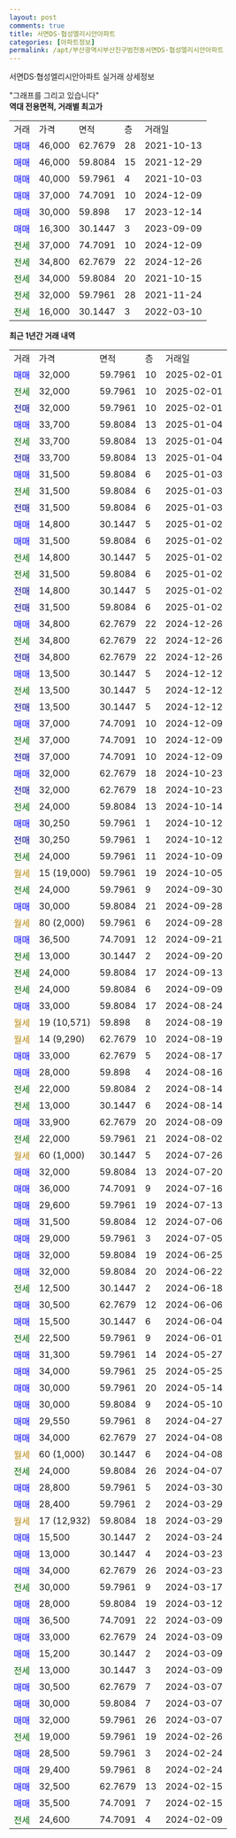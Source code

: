 ```yaml
---
layout: post
comments: true
title: 서면DS·협성엘리시안아파트
categories: [아파트정보]
permalink: /apt/부산광역시부산진구범천동서면DS·협성엘리시안아파트
---
```


서면DS·협성엘리시안아파트 실거래 상세정보

<script type="text/javascript">
  google.charts.load('current', {'packages':['line', 'corechart']});
  google.charts.setOnLoadCallback(drawChart);

  function drawChart() {
    var data = new google.visualization.DataTable();
    data.addColumn('date', '거래일');
    data.addColumn('number', "매매");
    data.addColumn('number', "전세");
    data.addColumn('number', "전매");

    data.addRows([[new Date(Date.parse("2025-02-01")), 32000, null, null], [new Date(Date.parse("2025-02-01")), null, 32000, null], [new Date(Date.parse("2025-02-01")), null, null, 32000], [new Date(Date.parse("2025-01-04")), 33700, null, null], [new Date(Date.parse("2025-01-04")), null, 33700, null], [new Date(Date.parse("2025-01-04")), null, null, 33700], [new Date(Date.parse("2025-01-03")), 31500, null, null], [new Date(Date.parse("2025-01-03")), null, 31500, null], [new Date(Date.parse("2025-01-03")), null, null, 31500], [new Date(Date.parse("2025-01-02")), 14800, null, null], [new Date(Date.parse("2025-01-02")), 31500, null, null], [new Date(Date.parse("2025-01-02")), null, 14800, null], [new Date(Date.parse("2025-01-02")), null, 31500, null], [new Date(Date.parse("2025-01-02")), null, null, 14800], [new Date(Date.parse("2025-01-02")), null, null, 31500], [new Date(Date.parse("2024-12-26")), 34800, null, null], [new Date(Date.parse("2024-12-26")), null, 34800, null], [new Date(Date.parse("2024-12-26")), null, null, 34800], [new Date(Date.parse("2024-12-12")), 13500, null, null], [new Date(Date.parse("2024-12-12")), null, 13500, null], [new Date(Date.parse("2024-12-12")), null, null, 13500], [new Date(Date.parse("2024-12-09")), 37000, null, null], [new Date(Date.parse("2024-12-09")), null, 37000, null], [new Date(Date.parse("2024-12-09")), null, null, 37000], [new Date(Date.parse("2024-10-23")), 32000, null, null], [new Date(Date.parse("2024-10-23")), null, null, 32000], [new Date(Date.parse("2024-10-14")), null, 24000, null], [new Date(Date.parse("2024-10-12")), 30250, null, null], [new Date(Date.parse("2024-10-12")), null, null, 30250], [new Date(Date.parse("2024-10-09")), null, 24000, null], [new Date(Date.parse("2024-10-05")), null, null, null], [new Date(Date.parse("2024-09-30")), null, 24000, null], [new Date(Date.parse("2024-09-28")), 30000, null, null], [new Date(Date.parse("2024-09-28")), null, null, null], [new Date(Date.parse("2024-09-21")), 36500, null, null], [new Date(Date.parse("2024-09-20")), null, 13000, null], [new Date(Date.parse("2024-09-13")), null, 24000, null], [new Date(Date.parse("2024-09-09")), null, 24000, null], [new Date(Date.parse("2024-08-24")), 33000, null, null], [new Date(Date.parse("2024-08-19")), null, null, null], [new Date(Date.parse("2024-08-19")), null, null, null], [new Date(Date.parse("2024-08-17")), 33000, null, null], [new Date(Date.parse("2024-08-16")), 28000, null, null], [new Date(Date.parse("2024-08-14")), null, 22000, null], [new Date(Date.parse("2024-08-14")), null, 13000, null], [new Date(Date.parse("2024-08-09")), 33900, null, null], [new Date(Date.parse("2024-08-02")), null, 22000, null], [new Date(Date.parse("2024-07-26")), null, null, null], [new Date(Date.parse("2024-07-20")), 32000, null, null], [new Date(Date.parse("2024-07-16")), 36000, null, null], [new Date(Date.parse("2024-07-13")), 29600, null, null], [new Date(Date.parse("2024-07-06")), 31500, null, null], [new Date(Date.parse("2024-07-05")), 29000, null, null], [new Date(Date.parse("2024-06-25")), 32000, null, null], [new Date(Date.parse("2024-06-22")), 32000, null, null], [new Date(Date.parse("2024-06-18")), null, 12500, null], [new Date(Date.parse("2024-06-06")), 30500, null, null], [new Date(Date.parse("2024-06-04")), 15500, null, null], [new Date(Date.parse("2024-06-01")), null, 22500, null], [new Date(Date.parse("2024-05-27")), 31300, null, null], [new Date(Date.parse("2024-05-25")), 34000, null, null], [new Date(Date.parse("2024-05-14")), 30000, null, null], [new Date(Date.parse("2024-05-10")), 30000, null, null], [new Date(Date.parse("2024-04-27")), 29550, null, null], [new Date(Date.parse("2024-04-08")), 34000, null, null], [new Date(Date.parse("2024-04-08")), null, null, null], [new Date(Date.parse("2024-04-07")), null, 24000, null], [new Date(Date.parse("2024-03-30")), 28800, null, null], [new Date(Date.parse("2024-03-29")), 28400, null, null], [new Date(Date.parse("2024-03-29")), null, null, null], [new Date(Date.parse("2024-03-24")), 15500, null, null], [new Date(Date.parse("2024-03-23")), 13000, null, null], [new Date(Date.parse("2024-03-23")), 34000, null, null], [new Date(Date.parse("2024-03-17")), null, 30000, null], [new Date(Date.parse("2024-03-12")), 28000, null, null], [new Date(Date.parse("2024-03-09")), 36500, null, null], [new Date(Date.parse("2024-03-09")), 33000, null, null], [new Date(Date.parse("2024-03-09")), 15200, null, null], [new Date(Date.parse("2024-03-09")), null, 13000, null], [new Date(Date.parse("2024-03-07")), 30500, null, null], [new Date(Date.parse("2024-03-07")), 30000, null, null], [new Date(Date.parse("2024-03-07")), 32000, null, null], [new Date(Date.parse("2024-02-26")), null, 19000, null], [new Date(Date.parse("2024-02-24")), 28500, null, null], [new Date(Date.parse("2024-02-24")), 29400, null, null], [new Date(Date.parse("2024-02-15")), 32500, null, null], [new Date(Date.parse("2024-02-15")), 35500, null, null], [new Date(Date.parse("2024-02-09")), null, 24600, null]]);

    var options = {
      hAxis: {
        format: 'yyyy/MM/dd'
      },    
      lineWidth: 0,
      pointsVisible: true,    
      title: '최근 1년간 유형별 실거래가 분포',
      legend: { position: 'bottom' }
    };

    var formatter = new google.visualization.NumberFormat({pattern:'###,###'} );
    formatter.format(data, 1);
    formatter.format(data, 2);
    
    setTimeout(function() {
        var chart = new google.visualization.LineChart(document.getElementById('columnchart_material'));
        chart.draw(data, (options));
        document.getElementById('loading').style.display = 'none';
    }, 200);
  }
</script>


<div id="loading" style="z-index:20; display: block; margin-left: 0px">"그래프를 그리고 있습니다"</div>
<div id="columnchart_material" style="width: 95%; margin-left: 0px; display: block"></div>
<!-- contents start -->
<b>역대 전용면적, 거래별 최고가</b>
<table class="sortable">
    <tr>
      <td>거래</td>
      <td>가격</td>
      <td>면적</td>
      <td>층</td>
      <td>거래일</td>
    </tr>
        <tr>
          <td><a style="color: blue">매매</a></td>
          <td>46,000</td>
          <td>62.7679</td>
          <td>28</td>
          <td>2021-10-13</td>
        </tr>            <tr>
          <td><a style="color: blue">매매</a></td>
          <td>46,000</td>
          <td>59.8084</td>
          <td>15</td>
          <td>2021-12-29</td>
        </tr>            <tr>
          <td><a style="color: blue">매매</a></td>
          <td>40,000</td>
          <td>59.7961</td>
          <td>4</td>
          <td>2021-10-03</td>
        </tr>            <tr>
          <td><a style="color: blue">매매</a></td>
          <td>37,000</td>
          <td>74.7091</td>
          <td>10</td>
          <td>2024-12-09</td>
        </tr>            <tr>
          <td><a style="color: blue">매매</a></td>
          <td>30,000</td>
          <td>59.898</td>
          <td>17</td>
          <td>2023-12-14</td>
        </tr>            <tr>
          <td><a style="color: blue">매매</a></td>
          <td>16,300</td>
          <td>30.1447</td>
          <td>3</td>
          <td>2023-09-09</td>
        </tr>        
        <tr>
              <td><a style="color: darkgreen">전세</a></td>
              <td>37,000</td>
              <td>74.7091</td>
              <td>10</td>
              <td>2024-12-09</td>
            </tr>            <tr>
              <td><a style="color: darkgreen">전세</a></td>
              <td>34,800</td>
              <td>62.7679</td>
              <td>22</td>
              <td>2024-12-26</td>
            </tr>            <tr>
              <td><a style="color: darkgreen">전세</a></td>
              <td>34,000</td>
              <td>59.8084</td>
              <td>20</td>
              <td>2021-10-15</td>
            </tr>            <tr>
              <td><a style="color: darkgreen">전세</a></td>
              <td>32,000</td>
              <td>59.7961</td>
              <td>28</td>
              <td>2021-11-24</td>
            </tr>            <tr>
              <td><a style="color: darkgreen">전세</a></td>
              <td>16,000</td>
              <td>30.1447</td>
              <td>3</td>
              <td>2022-03-10</td>
            </tr>        
    
</table>

<b>최근 1년간 거래 내역</b>

<table class="sortable">
    <tr>
      <td>거래</td>
      <td>가격</td>
      <td>면적</td>
      <td>층</td>
      <td>거래일</td>
    </tr>
    <tr>
      <td><a style="color: blue">매매</a></td>
      <td>32,000</td>
      <td>59.7961</td>
      <td>10</td>
      <td>2025-02-01</td>
    </tr>          <tr>
      <td><a style="color: darkgreen">전세</a></td>
      <td>32,000</td>
      <td>59.7961</td>
      <td>10</td>
      <td>2025-02-01</td>
    </tr>          <tr>
      <td><a style="color: darkblue">전매</a></td>
      <td>32,000</td>
      <td>59.7961</td>
      <td>10</td>
      <td>2025-02-01</td>
    </tr>          <tr>
      <td><a style="color: blue">매매</a></td>
      <td>33,700</td>
      <td>59.8084</td>
      <td>13</td>
      <td>2025-01-04</td>
    </tr>          <tr>
      <td><a style="color: darkgreen">전세</a></td>
      <td>33,700</td>
      <td>59.8084</td>
      <td>13</td>
      <td>2025-01-04</td>
    </tr>          <tr>
      <td><a style="color: darkblue">전매</a></td>
      <td>33,700</td>
      <td>59.8084</td>
      <td>13</td>
      <td>2025-01-04</td>
    </tr>          <tr>
      <td><a style="color: blue">매매</a></td>
      <td>31,500</td>
      <td>59.8084</td>
      <td>6</td>
      <td>2025-01-03</td>
    </tr>          <tr>
      <td><a style="color: darkgreen">전세</a></td>
      <td>31,500</td>
      <td>59.8084</td>
      <td>6</td>
      <td>2025-01-03</td>
    </tr>          <tr>
      <td><a style="color: darkblue">전매</a></td>
      <td>31,500</td>
      <td>59.8084</td>
      <td>6</td>
      <td>2025-01-03</td>
    </tr>          <tr>
      <td><a style="color: blue">매매</a></td>
      <td>14,800</td>
      <td>30.1447</td>
      <td>5</td>
      <td>2025-01-02</td>
    </tr>          <tr>
      <td><a style="color: blue">매매</a></td>
      <td>31,500</td>
      <td>59.8084</td>
      <td>6</td>
      <td>2025-01-02</td>
    </tr>          <tr>
      <td><a style="color: darkgreen">전세</a></td>
      <td>14,800</td>
      <td>30.1447</td>
      <td>5</td>
      <td>2025-01-02</td>
    </tr>          <tr>
      <td><a style="color: darkgreen">전세</a></td>
      <td>31,500</td>
      <td>59.8084</td>
      <td>6</td>
      <td>2025-01-02</td>
    </tr>          <tr>
      <td><a style="color: darkblue">전매</a></td>
      <td>14,800</td>
      <td>30.1447</td>
      <td>5</td>
      <td>2025-01-02</td>
    </tr>          <tr>
      <td><a style="color: darkblue">전매</a></td>
      <td>31,500</td>
      <td>59.8084</td>
      <td>6</td>
      <td>2025-01-02</td>
    </tr>          <tr>
      <td><a style="color: blue">매매</a></td>
      <td>34,800</td>
      <td>62.7679</td>
      <td>22</td>
      <td>2024-12-26</td>
    </tr>          <tr>
      <td><a style="color: darkgreen">전세</a></td>
      <td>34,800</td>
      <td>62.7679</td>
      <td>22</td>
      <td>2024-12-26</td>
    </tr>          <tr>
      <td><a style="color: darkblue">전매</a></td>
      <td>34,800</td>
      <td>62.7679</td>
      <td>22</td>
      <td>2024-12-26</td>
    </tr>          <tr>
      <td><a style="color: blue">매매</a></td>
      <td>13,500</td>
      <td>30.1447</td>
      <td>5</td>
      <td>2024-12-12</td>
    </tr>          <tr>
      <td><a style="color: darkgreen">전세</a></td>
      <td>13,500</td>
      <td>30.1447</td>
      <td>5</td>
      <td>2024-12-12</td>
    </tr>          <tr>
      <td><a style="color: darkblue">전매</a></td>
      <td>13,500</td>
      <td>30.1447</td>
      <td>5</td>
      <td>2024-12-12</td>
    </tr>          <tr>
      <td><a style="color: blue">매매</a></td>
      <td>37,000</td>
      <td>74.7091</td>
      <td>10</td>
      <td>2024-12-09</td>
    </tr>          <tr>
      <td><a style="color: darkgreen">전세</a></td>
      <td>37,000</td>
      <td>74.7091</td>
      <td>10</td>
      <td>2024-12-09</td>
    </tr>          <tr>
      <td><a style="color: darkblue">전매</a></td>
      <td>37,000</td>
      <td>74.7091</td>
      <td>10</td>
      <td>2024-12-09</td>
    </tr>          <tr>
      <td><a style="color: blue">매매</a></td>
      <td>32,000</td>
      <td>62.7679</td>
      <td>18</td>
      <td>2024-10-23</td>
    </tr>          <tr>
      <td><a style="color: darkblue">전매</a></td>
      <td>32,000</td>
      <td>62.7679</td>
      <td>18</td>
      <td>2024-10-23</td>
    </tr>          <tr>
      <td><a style="color: darkgreen">전세</a></td>
      <td>24,000</td>
      <td>59.8084</td>
      <td>13</td>
      <td>2024-10-14</td>
    </tr>          <tr>
      <td><a style="color: blue">매매</a></td>
      <td>30,250</td>
      <td>59.7961</td>
      <td>1</td>
      <td>2024-10-12</td>
    </tr>          <tr>
      <td><a style="color: darkblue">전매</a></td>
      <td>30,250</td>
      <td>59.7961</td>
      <td>1</td>
      <td>2024-10-12</td>
    </tr>          <tr>
      <td><a style="color: darkgreen">전세</a></td>
      <td>24,000</td>
      <td>59.7961</td>
      <td>11</td>
      <td>2024-10-09</td>
    </tr>          <tr>
      <td><a style="color: darkgoldenrod">월세</a></td>
      <td>15 (19,000)</td>
      <td>59.7961</td>
      <td>19</td>
      <td>2024-10-05</td>
    </tr>          <tr>
      <td><a style="color: darkgreen">전세</a></td>
      <td>24,000</td>
      <td>59.7961</td>
      <td>9</td>
      <td>2024-09-30</td>
    </tr>          <tr>
      <td><a style="color: blue">매매</a></td>
      <td>30,000</td>
      <td>59.8084</td>
      <td>21</td>
      <td>2024-09-28</td>
    </tr>          <tr>
      <td><a style="color: darkgoldenrod">월세</a></td>
      <td>80 (2,000)</td>
      <td>59.7961</td>
      <td>6</td>
      <td>2024-09-28</td>
    </tr>          <tr>
      <td><a style="color: blue">매매</a></td>
      <td>36,500</td>
      <td>74.7091</td>
      <td>12</td>
      <td>2024-09-21</td>
    </tr>          <tr>
      <td><a style="color: darkgreen">전세</a></td>
      <td>13,000</td>
      <td>30.1447</td>
      <td>2</td>
      <td>2024-09-20</td>
    </tr>          <tr>
      <td><a style="color: darkgreen">전세</a></td>
      <td>24,000</td>
      <td>59.8084</td>
      <td>17</td>
      <td>2024-09-13</td>
    </tr>          <tr>
      <td><a style="color: darkgreen">전세</a></td>
      <td>24,000</td>
      <td>59.8084</td>
      <td>6</td>
      <td>2024-09-09</td>
    </tr>          <tr>
      <td><a style="color: blue">매매</a></td>
      <td>33,000</td>
      <td>59.8084</td>
      <td>17</td>
      <td>2024-08-24</td>
    </tr>          <tr>
      <td><a style="color: darkgoldenrod">월세</a></td>
      <td>19 (10,571)</td>
      <td>59.898</td>
      <td>8</td>
      <td>2024-08-19</td>
    </tr>          <tr>
      <td><a style="color: darkgoldenrod">월세</a></td>
      <td>14 (9,290)</td>
      <td>62.7679</td>
      <td>10</td>
      <td>2024-08-19</td>
    </tr>          <tr>
      <td><a style="color: blue">매매</a></td>
      <td>33,000</td>
      <td>62.7679</td>
      <td>5</td>
      <td>2024-08-17</td>
    </tr>          <tr>
      <td><a style="color: blue">매매</a></td>
      <td>28,000</td>
      <td>59.898</td>
      <td>4</td>
      <td>2024-08-16</td>
    </tr>          <tr>
      <td><a style="color: darkgreen">전세</a></td>
      <td>22,000</td>
      <td>59.8084</td>
      <td>2</td>
      <td>2024-08-14</td>
    </tr>          <tr>
      <td><a style="color: darkgreen">전세</a></td>
      <td>13,000</td>
      <td>30.1447</td>
      <td>6</td>
      <td>2024-08-14</td>
    </tr>          <tr>
      <td><a style="color: blue">매매</a></td>
      <td>33,900</td>
      <td>62.7679</td>
      <td>20</td>
      <td>2024-08-09</td>
    </tr>          <tr>
      <td><a style="color: darkgreen">전세</a></td>
      <td>22,000</td>
      <td>59.7961</td>
      <td>21</td>
      <td>2024-08-02</td>
    </tr>          <tr>
      <td><a style="color: darkgoldenrod">월세</a></td>
      <td>60 (1,000)</td>
      <td>30.1447</td>
      <td>5</td>
      <td>2024-07-26</td>
    </tr>          <tr>
      <td><a style="color: blue">매매</a></td>
      <td>32,000</td>
      <td>59.8084</td>
      <td>13</td>
      <td>2024-07-20</td>
    </tr>          <tr>
      <td><a style="color: blue">매매</a></td>
      <td>36,000</td>
      <td>74.7091</td>
      <td>9</td>
      <td>2024-07-16</td>
    </tr>          <tr>
      <td><a style="color: blue">매매</a></td>
      <td>29,600</td>
      <td>59.7961</td>
      <td>19</td>
      <td>2024-07-13</td>
    </tr>          <tr>
      <td><a style="color: blue">매매</a></td>
      <td>31,500</td>
      <td>59.8084</td>
      <td>12</td>
      <td>2024-07-06</td>
    </tr>          <tr>
      <td><a style="color: blue">매매</a></td>
      <td>29,000</td>
      <td>59.7961</td>
      <td>3</td>
      <td>2024-07-05</td>
    </tr>          <tr>
      <td><a style="color: blue">매매</a></td>
      <td>32,000</td>
      <td>59.8084</td>
      <td>19</td>
      <td>2024-06-25</td>
    </tr>          <tr>
      <td><a style="color: blue">매매</a></td>
      <td>32,000</td>
      <td>59.8084</td>
      <td>20</td>
      <td>2024-06-22</td>
    </tr>          <tr>
      <td><a style="color: darkgreen">전세</a></td>
      <td>12,500</td>
      <td>30.1447</td>
      <td>2</td>
      <td>2024-06-18</td>
    </tr>          <tr>
      <td><a style="color: blue">매매</a></td>
      <td>30,500</td>
      <td>62.7679</td>
      <td>12</td>
      <td>2024-06-06</td>
    </tr>          <tr>
      <td><a style="color: blue">매매</a></td>
      <td>15,500</td>
      <td>30.1447</td>
      <td>6</td>
      <td>2024-06-04</td>
    </tr>          <tr>
      <td><a style="color: darkgreen">전세</a></td>
      <td>22,500</td>
      <td>59.7961</td>
      <td>9</td>
      <td>2024-06-01</td>
    </tr>          <tr>
      <td><a style="color: blue">매매</a></td>
      <td>31,300</td>
      <td>59.7961</td>
      <td>14</td>
      <td>2024-05-27</td>
    </tr>          <tr>
      <td><a style="color: blue">매매</a></td>
      <td>34,000</td>
      <td>59.7961</td>
      <td>25</td>
      <td>2024-05-25</td>
    </tr>          <tr>
      <td><a style="color: blue">매매</a></td>
      <td>30,000</td>
      <td>59.7961</td>
      <td>20</td>
      <td>2024-05-14</td>
    </tr>          <tr>
      <td><a style="color: blue">매매</a></td>
      <td>30,000</td>
      <td>59.8084</td>
      <td>9</td>
      <td>2024-05-10</td>
    </tr>          <tr>
      <td><a style="color: blue">매매</a></td>
      <td>29,550</td>
      <td>59.7961</td>
      <td>8</td>
      <td>2024-04-27</td>
    </tr>          <tr>
      <td><a style="color: blue">매매</a></td>
      <td>34,000</td>
      <td>62.7679</td>
      <td>27</td>
      <td>2024-04-08</td>
    </tr>          <tr>
      <td><a style="color: darkgoldenrod">월세</a></td>
      <td>60 (1,000)</td>
      <td>30.1447</td>
      <td>6</td>
      <td>2024-04-08</td>
    </tr>          <tr>
      <td><a style="color: darkgreen">전세</a></td>
      <td>24,000</td>
      <td>59.8084</td>
      <td>26</td>
      <td>2024-04-07</td>
    </tr>          <tr>
      <td><a style="color: blue">매매</a></td>
      <td>28,800</td>
      <td>59.7961</td>
      <td>5</td>
      <td>2024-03-30</td>
    </tr>          <tr>
      <td><a style="color: blue">매매</a></td>
      <td>28,400</td>
      <td>59.7961</td>
      <td>2</td>
      <td>2024-03-29</td>
    </tr>          <tr>
      <td><a style="color: darkgoldenrod">월세</a></td>
      <td>17 (12,932)</td>
      <td>59.8084</td>
      <td>18</td>
      <td>2024-03-29</td>
    </tr>          <tr>
      <td><a style="color: blue">매매</a></td>
      <td>15,500</td>
      <td>30.1447</td>
      <td>2</td>
      <td>2024-03-24</td>
    </tr>          <tr>
      <td><a style="color: blue">매매</a></td>
      <td>13,000</td>
      <td>30.1447</td>
      <td>4</td>
      <td>2024-03-23</td>
    </tr>          <tr>
      <td><a style="color: blue">매매</a></td>
      <td>34,000</td>
      <td>62.7679</td>
      <td>26</td>
      <td>2024-03-23</td>
    </tr>          <tr>
      <td><a style="color: darkgreen">전세</a></td>
      <td>30,000</td>
      <td>59.7961</td>
      <td>9</td>
      <td>2024-03-17</td>
    </tr>          <tr>
      <td><a style="color: blue">매매</a></td>
      <td>28,000</td>
      <td>59.8084</td>
      <td>19</td>
      <td>2024-03-12</td>
    </tr>          <tr>
      <td><a style="color: blue">매매</a></td>
      <td>36,500</td>
      <td>74.7091</td>
      <td>22</td>
      <td>2024-03-09</td>
    </tr>          <tr>
      <td><a style="color: blue">매매</a></td>
      <td>33,000</td>
      <td>62.7679</td>
      <td>24</td>
      <td>2024-03-09</td>
    </tr>          <tr>
      <td><a style="color: blue">매매</a></td>
      <td>15,200</td>
      <td>30.1447</td>
      <td>2</td>
      <td>2024-03-09</td>
    </tr>          <tr>
      <td><a style="color: darkgreen">전세</a></td>
      <td>13,000</td>
      <td>30.1447</td>
      <td>3</td>
      <td>2024-03-09</td>
    </tr>          <tr>
      <td><a style="color: blue">매매</a></td>
      <td>30,500</td>
      <td>62.7679</td>
      <td>7</td>
      <td>2024-03-07</td>
    </tr>          <tr>
      <td><a style="color: blue">매매</a></td>
      <td>30,000</td>
      <td>59.8084</td>
      <td>7</td>
      <td>2024-03-07</td>
    </tr>          <tr>
      <td><a style="color: blue">매매</a></td>
      <td>32,000</td>
      <td>59.7961</td>
      <td>26</td>
      <td>2024-03-07</td>
    </tr>          <tr>
      <td><a style="color: darkgreen">전세</a></td>
      <td>19,000</td>
      <td>59.7961</td>
      <td>19</td>
      <td>2024-02-26</td>
    </tr>          <tr>
      <td><a style="color: blue">매매</a></td>
      <td>28,500</td>
      <td>59.7961</td>
      <td>3</td>
      <td>2024-02-24</td>
    </tr>          <tr>
      <td><a style="color: blue">매매</a></td>
      <td>29,400</td>
      <td>59.7961</td>
      <td>8</td>
      <td>2024-02-24</td>
    </tr>          <tr>
      <td><a style="color: blue">매매</a></td>
      <td>32,500</td>
      <td>62.7679</td>
      <td>13</td>
      <td>2024-02-15</td>
    </tr>          <tr>
      <td><a style="color: blue">매매</a></td>
      <td>35,500</td>
      <td>74.7091</td>
      <td>7</td>
      <td>2024-02-15</td>
    </tr>          <tr>
      <td><a style="color: darkgreen">전세</a></td>
      <td>24,600</td>
      <td>74.7091</td>
      <td>4</td>
      <td>2024-02-09</td>
    </tr>      </table>
<!-- contents end -->    

